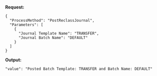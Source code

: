**Request:**
```
{
  "ProcessMethod": "PostReclassJournal",
  "Parameters": [
    {
      "Journal Template Name": "TRANSFER",
      "Journal Batch Name": "DEFAULT"
    }
  ]
}
```

**Output:**

 `"value": "Posted Batch Template: TRANSFER and Batch Name: DEFAULT"`